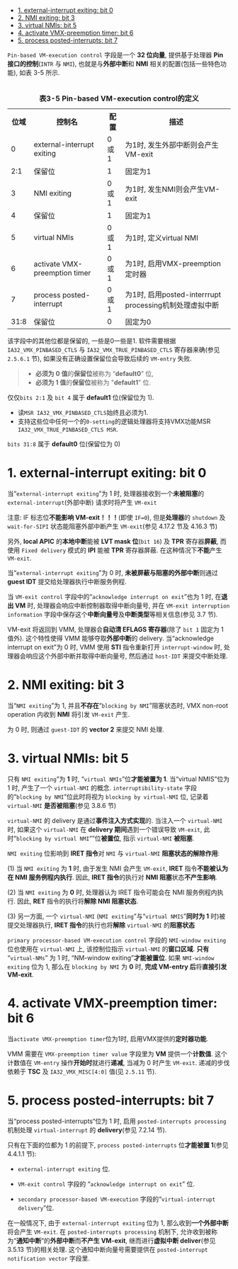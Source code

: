 
<!-- @import "[TOC]" {cmd="toc" depthFrom=1 depthTo=6 orderedList=false} -->

<!-- code_chunk_output -->

- [1. external-interrupt exiting: bit 0](#1-external-interrupt-exiting-bit-0)
- [2. NMI exiting: bit 3](#2-nmi-exiting-bit-3)
- [3. virtual NMIs: bit 5](#3-virtual-nmis-bit-5)
- [4. activate VMX-preemption timer: bit 6](#4-activate-vmx-preemption-timer-bit-6)
- [5. process posted-interrupts: bit 7](#5-process-posted-interrupts-bit-7)

<!-- /code_chunk_output -->

`Pin-based VM-execution control` 字段是一个 **32 位向量**, 提供基于处理器 **Pin 接口的控制**(`INTR` 与 `NMI`), 也就是与**外部中断**和 **NMI** 相关的配置(包括一些特色功能), 如表 3-5 所示. 

<table>
 <caption><br><b>表3-5 Pin-based VM-execution control的定义</b></br></caption>
  <tr>
    <th>位域</th>
    <th>控制名</th>
    <th>配置</th>
    <th>描述</th>
  </tr>
  <tr>
    <td>0</td>
    <td>external-interrupt exiting</td>
    <td>0或1</td>
    <td>为1时, 发生外部中断则会产生VM-exit</td>
  </tr>
  <tr>
    <td>2:1</td>
    <td>保留位</td>
    <td>1</td>
    <td>固定为1</td>
  </tr>
  <tr>
    <td>3</td>
    <td>NMI exiting</td>
    <td>0或1</td>
    <td>为1时, 发生NMI则会产生VM-exit</td>
  </tr>
  <tr>
    <td>4</td>
    <td>保留位</td>
    <td>1</td>
    <td>固定为1</td>
  </tr>
  <tr>
    <td>5</td>
    <td>virtual NMIs</td>
    <td>0或1</td>
    <td>为1时, 定义virtual NMI</td>
  </tr>
  <tr>
    <td>6</td>
    <td>activate VMX-preemption timer</td>
    <td>0或1</td>
    <td>为1时, 启用VMX-preemption定时器</td>
  </tr>
  <tr>
    <td>7</td>
    <td>process posted-interrupt</td>
    <td>0或1</td>
    <td>为1时, 启用posted-interrrupt processing机制处理虚拟中断</td>
  </tr>
  <tr>
    <td>31:8</td>
    <td>保留位</td>
    <td>0</td>
    <td>固定为0</td>
  </tr>
</table>

该字段中的其他位都是保留的, 一些是0一些是1. 软件需要根据 `IA32_VMX_PINBASED_CTLS` 与 `IA32_VMX_TRUE_PINBASED_CTLS` 寄存器来确(参见 `2.5.6.1` 节), 如果没有正确设置保留位会导致后续的 `VM-entry` 失败.

> * **必须为 0 值**的**保留位**被称为 “**default0**” 位, 
> * **必须为 1 值**的**保留位**被称为 "**default1**" 位. 

仅仅`bits 2:1` 及 `bit 4` 属于 **default1** 位(保留位为 1). 

* 读`MSR IA32_VMX_PINBASED_CTLS`始终且必须为1. 
* 支持这些位中任何一个的`0-setting`的逻辑处理器将支持VMX功能MSR `IA32_VMX_TRUE_PINBASED_CTLS MSR`.

`bits 31:8` 属于 **default0** 位(保留位为 0)

# 1. external-interrupt exiting: bit 0

当“`external-interrupt exiting`”为 1 时, 处理器接收到一个**未被阻塞**的 `external-interrupt`(外部中断) 请求时将产生 `VM-exit`

注意: IF 标志位**不能影响 VM-exit！！！**(即使 `IF=0`), 但是**处理器**的 `shutdown` 及 `wait-for-SIPI` 状态能阻塞外部中断产生 `VM-exit`(参见 4.17.2 节及 4.16.3 节)

另外, **local APIC** 的**本地中断**能被 **LVT mask 位**(`bit 16`) 及 **TPR** 寄存器**屏蔽**, 而使用 `Fixed delivery` 模式的 **IPI** 能被 **TPR** 寄存器屏蔽. 在这种情况下**不能**产生 `VM-exit`. 

当“`external-interrupt exiting`”为 0 时, **未被屏蔽与阻塞的外部中断**则通过 **guest IDT** 提交给处理器执行中断服务例程. 

当 `VM-exit control` 字段中的“`acknowledge interrupt on exit`”也为 1 时, 在**退出 VM** 时, 处理器会响应中断控制器取得中断向量号, 并在 `VM-exit interruption information` 字段中保存这个**中断向量号**及**中断类型**等相关信息(参见 3.7 节). 

VM-exit 将返回到 VMM, 处理器会**自动清 EFLAGS 寄存器**(除了 `bit 1` 固定为 1 值外). 这个特性使得 VMM 能够夺取**外部中断**的 delivery. 当“acknowledge interrupt on exit”为 0 时, VMM 使用 **STI** 指令重新打开 `interrupt-window` 时, 处理器会响应这个外部中断并取得中断向量号, 然后通过 `host-IDT` 来提交中断处理. 

# 2. NMI exiting: bit 3

当“`NMI exiting`”为 1, 并且**不存在**“`blocking by NMI`”阻塞状态时, VMX non-root operation 内收到 **NMI** 将引发 `VM-exit` 产生. 

为 0 时, 则通过 `guest-IDT` 的 **vector 2** 来提交 NMI 处理. 

# 3. virtual NMIs: bit 5

只有 `NMI exiting`”为 **1** 时, “`virtual NMIs`”位**才能被置为 1**. 当“virtual NMIS”位为 1 时, 产生了一个 `virtual-NMI` 的概念. `interruptibility-state` 字段的“`blocking by NMI`”位此时将视为 `blocking by virtual-NMI` 位, 记录着 `virtual-NMI` **是否被阻塞**(参见 3.8.6 节)

`virtual-NMI` 的 delivery 是通过**事件注入方式实现**的. 当注入一个 `virtual-NMI` 时, 如果这个 `virtual-NMI` 在 **delivery 期间**遇到一个错误导致 `VM-exit`, 此时“`blocking by virtual NMI`“”位**被置位**, 指示 `virtual-NMI` **被阻塞**. 

`NMI exiting` 位影响到 **IRET 指令**对 `NMI` 与 `virtual-NMI` **阻塞状态的解除作用**:

(1) 当 `NMI exiting` 为 **1** 时, 由于发生 NMI 会产生 `VM-exit`, **IRET** 指令**不能被认为在 NMI 服务例程内执行**. 因此, **IRET 指令**的执行对 **NMI 阻塞**状态**不产生影响**. 

(2) 当 `NMI exiting` 为 **0** 时, 处理器认为 IRET 指令可能会在 NMI 服务例程内执行. 因此, **RET** 指令的执行将**解除 NMI 阻塞状态**. 

(3) 另一方面, 一个 `virtual-NMI` (`NMI exiting`”与“`virtual NMIS`”**同时为 1** 时)被提交处理器执行, **IRET 指令**的执行也将**解除** `virtual-NMI` 的**阻塞状态**

`primary processor-based VM-execution control` 字段的 `NMI-window exiting` 位也使用在 `virtual-NMI` 上, 该控制位指示 `virtual-NMI` 的**窗口区域**. **只有** “`virtual-NMs`” 为 1 时, “NM-window exiting”**才能被置位**. 如果 `NMI-window exiting` 位为 1, 那么在 `blocking by NMI` 为 **0** 时, **完成 VM-entry 后**将**直接引发 VM-exit**.

# 4. activate VMX-preemption timer: bit 6

当`activate VMX-preemption timer`位为1时, 启用VMX提供的**定时器功能**. 

VMM 需要在 `VMX-preemption timer value` 字段里为 **VM** 提供一个**计数值**. 这个计数值在 `VM-entry` 操作**开始时**就进行**递减**, 当减为 0 时产生 `VM-exit`. 递减的步伐依赖于 **TSC** 及 `IA32_VMX_MISC[4:0]` 值(见 `2.5.11` 节). 

# 5. process posted-interrupts: bit 7

当“process posted-interrupts“位为 1 时, 启用 `posted-interrupts processing` 机制处理 `virtual-interrupt` 的 **delivery**(参见 7.2.14 节). 

只有在下面的位都为 1 的前提下, `process posted-interrupts` 位**才能被置 1**(参见 4.4.1.1 节):

* `external-interrupt exiting` 位. 

* `VM-exit control` 字段的 “`acknowledge interrupt on exit`” 位. 

* `secondary processor-based VM-execution` 字段的“`virtual-interrupt delivery`”位. 

在一般情况下, 由于 `external-interrupt exiting` 位为 1, 那么收到**一个外部中断**将会产生 `VM-exit`. 在 `posted-interrupts processing` 机制下, 允许收到被称为“**通知中断**”的**外部中断**而**不产生 VM-exit**, 继而进行**虚拟中断 deliver**(参见 3.5.13 节)的相关处理. 这个通知中断向量号需要提供在 `posted-interrupt notification vector` 字段里.